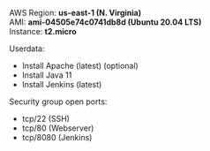 AWS Region: **us-east-1 (N. Virginia)**  
AMI:        **ami-04505e74c0741db8d (Ubuntu 20.04 LTS)**  
Instance:   **t2.micro**  

Userdata:
+  Install Apache (latest) (optional)  
+  Install Java 11  
+  Install Jenkins (latest)

Security group open ports:
+  tcp/22 (SSH)
+  tcp/80 (Webserver)
+  tcp/8080 (Jenkins)
